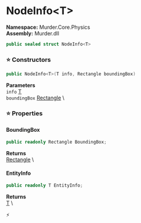# NodeInfo\<T\>

**Namespace:** Murder.Core.Physics \
**Assembly:** Murder.dll

```csharp
public sealed struct NodeInfo<T>
```

### ⭐ Constructors
```csharp
public NodeInfo<T>(T info, Rectangle boundingBox)
```

**Parameters** \
`info` [T](../..//) \
`boundingBox` [Rectangle](../..//Murder/Core/Geometry/Rectangle.html) \

### ⭐ Properties
#### BoundingBox
```csharp
public readonly Rectangle BoundingBox;
```

**Returns** \
[Rectangle](../..//Murder/Core/Geometry/Rectangle.html) \
#### EntityInfo
```csharp
public readonly T EntityInfo;
```

**Returns** \
[T](../..//) \


⚡